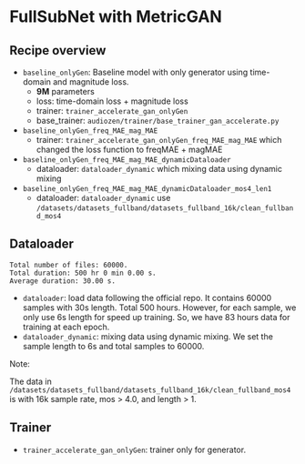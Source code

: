 # FullSubNet with MetricGAN

## Recipe overview

- `baseline_onlyGen`: Baseline model with only generator using time-domain and magnitude loss.
  - **9M** parameters
  - loss: time-domain loss + magnitude loss
  - trainer: `trainer_accelerate_gan_onlyGen`
  - base_trainer: `audiozen/trainer/base_trainer_gan_accelerate.py`
- `baseline_onlyGen_freq_MAE_mag_MAE`
  - trainer: `trainer_accelerate_gan_onlyGen_freq_MAE_mag_MAE` which changed the loss function to freqMAE + magMAE
- `baseline_onlyGen_freq_MAE_mag_MAE_dynamicDataloader`
  - dataloader: `dataloader_dynamic` which mixing data using dynamic mixing
- `baseline_onlyGen_freq_MAE_mag_MAE_dynamicDataloader_mos4_len1`
  - dataloader: `dataloader_dynamic` use `/datasets/datasets_fullband/datasets_fullband_16k/clean_fullband_mos4`

## Dataloader

```shell
Total number of files: 60000.
Total duration: 500 hr 0 min 0.00 s.
Average duration: 30.00 s.
```

- `dataloader`: load data following the official repo. It contains 60000 samples with 30s length. Total 500 hours. However, for each sample, we only use 6s length for speed up training. So, we have 83 hours data for training at each epoch.
- `dataloader_dynamic`: mixing data using dynamic mixing. We set the sample length to 6s and total samples to 60000.

Note:

The data in `/datasets/datasets_fullband/datasets_fullband_16k/clean_fullband_mos4`
is with 16k sample rate, mos > 4.0, and length > 1.


## Trainer

- `trainer_accelerate_gan_onlyGen`: trainer only for generator.